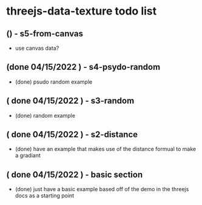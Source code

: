 # threejs-data-texture todo list

## () - s5-from-canvas
* use canvas data?

## (done 04/15/2022 ) - s4-psydo-random
* (done) psudo random example

## ( done 04/15/2022 ) - s3-random
* (done) random example

## ( done 04/15/2022 ) - s2-distance
* (done) have an example that makes use of the distance formual to make a gradiant

## ( done 04/15/2022 ) - basic section
* (done) just have a basic example based off of the demo in the threejs docs as a starting point
